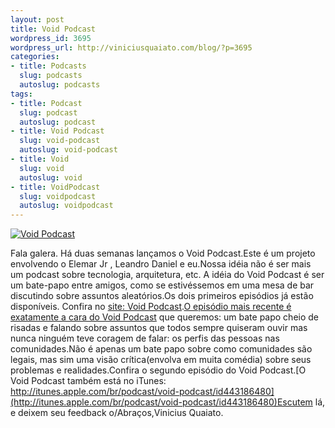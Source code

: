 ```yaml
--- 
layout: post
title: Void Podcast
wordpress_id: 3695
wordpress_url: http://viniciusquaiato.com/blog/?p=3695
categories: 
- title: Podcasts
  slug: podcasts
  autoslug: podcasts
tags: 
- title: Podcast
  slug: podcast
  autoslug: podcast
- title: Void Podcast
  slug: void-podcast
  autoslug: void-podcast
- title: Void
  slug: void
  autoslug: void
- title: VoidPodcast
  slug: voidpodcast
  autoslug: voidpodcast
---
```



[![Void Podcast](http://viniciusquaiato.com/images_posts/Screen-shot-2011-06-13-at-9.57.51-AM-300x198.png "Void Podcast")](http://viniciusquaiato.com/images_posts/Screen-shot-2011-06-13-at-9.57.51-AM.png)

Fala galera. Há duas semanas lançamos o Void Podcast.Este é um projeto envolvendo o Elemar Jr , Leandro Daniel e eu.Nossa idéia não é ser mais um podcast sobre tecnologia, arquitetura, etc. A idéia do Void Podcast é ser um bate-papo entre amigos, como se estivéssemos em uma mesa de bar discutindo sobre assuntos aleatórios.Os dois primeiros episódios já estão disponíveis. Confira no [site: Void Podcast](http://voidpodcast.com/).[O episódio mais recente é exatamente a cara do Void Podcast](http://voidpodcast.com/2011/06/12/void-podcast-002a-al-comunidade/) que queremos: um bate papo cheio de risadas e falando sobre assuntos que todos sempre quiseram ouvir mas nunca ninguém teve coragem de falar: os perfis das pessoas nas comunidades.Não é apenas um bate papo sobre como comunidades são legais, mas sim uma visão crítica(envolva em muita comédia) sobre seus problemas e realidades.Confira o segundo episódio do Void Podcast.[O Void Podcast também está no iTunes: http://itunes.apple.com/br/podcast/void-podcast/id443186480](http://itunes.apple.com/br/podcast/void-podcast/id443186480)Escutem lá, e deixem seu feedback o/Abraços,Vinicius Quaiato.
